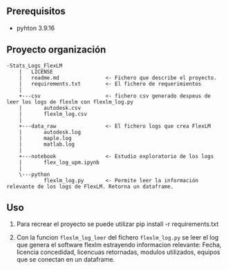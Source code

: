 


## Prerequisitos

* pyhton 3.9.16

## Proyecto organización
```
-Stats_Logs_FlexLM
    |   LICENSE
    |   readme.md			    <- Fichero que describe el proyecto.
    |   requirements.txt	    <- El fichero de requerimientos
    |
    +---csv			    	    <- fichero csv generado despeus de leer los logs de flexlm con flexlm_log.py
    |       autodesk.csv
    |       flexlm_log.csv
    |
    +---data_raw			    <- El fichero logs que crea FlexLM
    |       autodesk.log
    |       maple.log
    |       matlab.log
    |
    +---notebook			    <- Estudio exploratorio de los logs
    |       flex_log_upm.ipynb
    |
    \---python
            flexlm_log.py	    <- Permite leer la información relevante de los logs de FlexLM. Retorna un dataframe.
```

## Uso

1. Para recrear el proyecto se puede utilizar  pip install -r requirements.txt

2. Con la funcion `flexlm_log_leer` del fichero `flexlm_log.py`  se leer el log que genera el software flexlm estrayendo  informacion relevante: Fecha, licencia concedidad, licencuas retornadas, modulos utilizados, equipos que se conectan en un dataframe.


